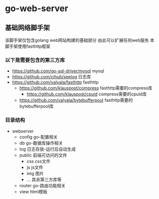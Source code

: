 # go-web-server
## 基础网络脚手架

该脚手架仅包含golang web网站构建的基础部分
由此可以扩展任何web服务
本脚手架使用fasthttp框架


### 以下是需要包含的第三方库

* https://github.com/go-sql-driver/mysql mysql
* https://github.com/cihub/seelog 日志库
* https://github.com/valyala/fasthttp fasthttp
	- https://github.com/klauspost/compress fasthttp需要的compress库
		- https://github.com/klauspost/cpuid compress需要的cpuid库
	- https://github.com/valyala/bytebufferpool fasthttp需要的bytebufferpool库

### 目录结构
* webserver
    - config        go-配置相关
    - db            go-数据库操作相关
    - log           日志存放-运行后自动生成
    - public        前端可访问的文件
        + css       css文件
        + js        js文件
        + img       图片
        + ...       其余第三方库等
    - router        go-路由功能相关
    - view          html模板